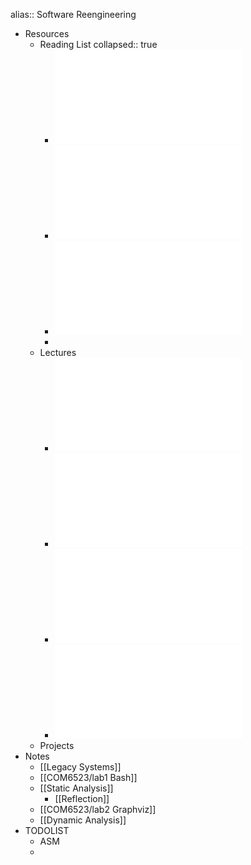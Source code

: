 alias:: Software Reengineering

- Resources
	- Reading List
	  collapsed:: true
		- ![Software systems architecture.pdf](../assets/Software_systems_architecture_1675690882326_0.pdf)
		- ![Object-oriented reengineering patterns.pdf](../assets/Object-oriented_reengineering_patterns_1675690890094_0.pdf)
		- ![Working Effectively with Legacy Code.pdf](../assets/Working_Effectively_with_Legacy_Code_1675690900239_0.pdf)
		-
	- Lectures
		- ![1_1_Introduction(1).pdf](../assets/1_1_Introduction(1)_1675636442334_0.pdf)
		- ![1_2_LegacySystems.pdf](../assets/1_2_LegacySystems_1675636448532_0.pdf)
		- ![1_1_StaticAnalysis.pdf](../assets/1_1_StaticAnalysis_1676293011676_0.pdf)
		- ![3_1_DynamicAnalysis.pdf](../assets/3_1_DynamicAnalysis_1676898412263_0.pdf)
	- Projects
- Notes
	- [[Legacy Systems]]
	- [[COM6523/lab1 Bash]]
	- [[Static Analysis]]
		- [[Reflection]]
	- [[COM6523/lab2 Graphviz]]
	- [[Dynamic Analysis]]
- TODOLIST
	- ASM
	-